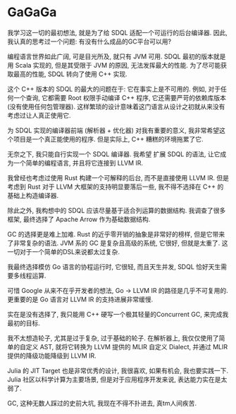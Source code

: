 # GaGaGa

我学习这一切的最初想法, 就是为了给 SDQL 适配一个可运行的后台编译器. 因此, 我认真的思考过一个问题: 有没有什么成品的GC平台可以用?

编程语言世界如此广阔, 可是目光所及, 就只有 JVM 可用. SDQL 最初的版本就是用 Scala 实现的, 但是其受限于 JVM 的原因, 无法发挥最大的性能. 为了尽可能获取最高的性能, SDQL 转向了使用 C++ 实现.&#x20;

这个 C++ 版本的 SDQL 的最大的问题在于: 它在事实上是不可用的. 例如, 对于任何一个查询, 它都需要 Root 权限手动编译 C++ 程序, 它还需要严苛的依赖库版本(没有使用任何包管理器). 这样繁琐的设计意味着这门语言从设计之初就从来没有考虑过让人真正使用它.

为 SDQL 实现的编译器前端 (解析器 + 优化器) 对我有重要的意义, 我非常希望这个项目是一个真正能使用的程序. 但是实际上, C++ 糟糕的环境拖累了它. &#x20;

无奈之下, 我只能自行实现一个 SDQL 编译器. 我希望 扩展 SDQL 的语法, 让它成为一个简单的编程语言, 并且将它连接到 LLVM IR.&#x20;

我曾经也考虑过使用 Rust 构建一个可解释的后台, 而不是直接使用 LLVM IR. 但是考虑到 Rust 对于 LLVM 大框架的支持明显要落后一些, 我不得不选择在 C++ 的基础上构造编译器.

除此之外, 我构想中的 SDQL 应该尽量基于适合列运算的数据结构. 我调查了很多框架, 最终选择了 Apache Arrow 作为基础数据结构.

GC 的选择更是难上加难. Rust 的近乎零开销的抽象是非常好的榜样, 但是它带来了非常复杂的语法. JVM 系的 GC 是复杂且高级的系统, 它很好, 但就是太重了. 这一切对于一个简单的DSL来说都太过复杂.

我最终选择模仿 Go 语言的协程运行时, 它很轻, 而且天生并发, SDQL 恰好天生需要多线程运算.&#x20;

可惜 Google 从来不在乎开发者的想法, Go -> LLVM IR 的路径是几乎不可复用的. 更重要的是 Go 语言对 LLVM IR 的支持进展非常缓慢.

实在是没有选择了, 我只能用 C++ 硬写一个极其轻量的Concurrent GC, 来完成我最初的目标.&#x20;

我不太想造轮子, 尤其是过于复杂, 过于基础的轮子. 在解析器上, 我仅仅使用了简单的自定义 AST, 就将它转换为 LLVM 提供的 MLIR 自定义 Dialect, 并通过 MLIR 提供的降级功能降级到 LLVM IR.&#x20;

Julia 的 JIT Target 也是非常优秀的设计, 我很喜欢, 如果有机会, 我也要实践一下. Julia 社区以科学计算为主要场景, 但是对于应用程序开发来说, 表达能力实在是太弱了.&#x20;

GC, 这种无数人踩过的史前大坑, 我现在不得不扑进去, 真tm人间疾苦.
